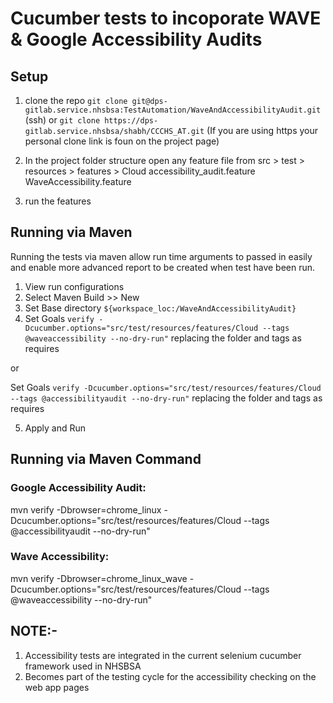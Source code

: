 # Cucumber tests to incoporate WAVE & Google Accessibility Audits

## Setup

1. clone the repo `git clone git@dps-gitlab.service.nhsbsa:TestAutomation/WaveAndAccessibilityAudit.git` (ssh) or `git clone https://dps-gitlab.service.nhsbsa/shabh/CCCHS_AT.git` (If you are using https your personal clone link is foun on the project page)

2. In the project folder structure open any feature file from src > test > resources > features > Cloud
accessibility_audit.feature
WaveAccessibility.feature

3. run the features

## Running via Maven

Running the tests via maven allow run time arguments to passed in easily and enable more advanced report to be created when test have been run.

1. View run configurations
2. Select Maven Build >> New
3. Set Base directory `${workspace_loc:/WaveAndAccessibilityAudit}`
4. Set Goals `verify -Dcucumber.options="src/test/resources/features/Cloud --tags @waveaccessibility --no-dry-run"` replacing the folder and tags as requires

or 

Set Goals `verify -Dcucumber.options="src/test/resources/features/Cloud --tags @accessibilityaudit --no-dry-run"` replacing the folder and tags as requires

5. Apply and Run

## Running via Maven Command

### Google Accessibility Audit:
mvn verify -Dbrowser=chrome_linux -Dcucumber.options="src/test/resources/features/Cloud --tags @accessibilityaudit --no-dry-run"

### Wave Accessibility:
mvn verify -Dbrowser=chrome_linux_wave -Dcucumber.options="src/test/resources/features/Cloud --tags @waveaccessibility --no-dry-run"


## NOTE:-
1. Accessibility tests are integrated in the current selenium cucumber framework used in NHSBSA
2. Becomes part of the testing cycle for the accessibility checking on the web app pages
